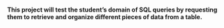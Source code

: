 #### This project will test the student’s domain of SQL queries by requesting them to retrieve and organize different pieces of data from a table.